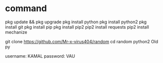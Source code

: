 # command

pkg update && pkg upgrade
pkg install python
pkg install python2
pkg install git
pkg install pip
pkg install pip2
pip2 install requests
pip2 install mechanize

git clone https://github.com/Mr-x-virus404/random
cd random
python2 Old py

username: KAMAL
password: VAU
